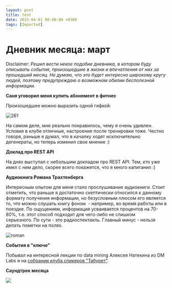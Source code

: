 ```yaml
---
layout: post
title: test
date: 2015-04-01 00:00:00 +0300
tags: [Imported]
---
```

# Дневник месяца: март

Disclaimer:
_Решил вести некое подобие дневника, в котором буду описывать события, произошедшие в жизни и впечатления от них за прошедший месяц. Не думаю, что это будет интересно широкому кругу людей, поэтому предупреждаю о возможном обилии бесполезной информации._

**Саня уговорил меня купить абонемент в фитнес**

Произошедшее можно выразить одной гифкой:

![261](https://vlaim.s3.amazonaws.com/uploads/2015/04/261.gif)

На самом деле, мне реально понравилось, чему я очень удивлен. Условия в клубе отличные, настроение после тренировки тоже. Честно говоря, раньше я думал, что в качалку ходят исключительно дегенераты, но теперь изменил свое мнение :)

**Доклад про REST API**

На днях выступал с небольшим докладом про REST API. Тем, кто уже имел с ним дело, скорее всего покажется, что я много капитанил :)

**Аудиокнига Романа Трахтенберга**

Интересным опытом для меня стало прослушивание аудиокниги. Стоит отметить, что раньше я достаточно скептически относился к данному формату получения информации, но безусловным плюсом его является то, что можно слушать книгу фоном  - например, во время работы или в поездке. По ощущениям, информация усваивается процентов на 70-80%, т.е. этот способ подходит для чего-либо не слишком серьезного. По сути - это радиоспектакль. Главный минус - нельзя делать пометки на полях.

![roman](https://vlaim.s3.amazonaws.com/uploads/2015/04/roman.jpg)

**События в "ключе"**

Побывал на интересной лекции по data mining Алексея Натекина из DM Labs и на [собрании клуба спикеров "Табурет"](http://vk.com/klub_spikerov).

**Саундтрек месяца**

![](https://pp.vk.me/c622316/v622316842/266fb/PoBEDTwfNhg.jpg)